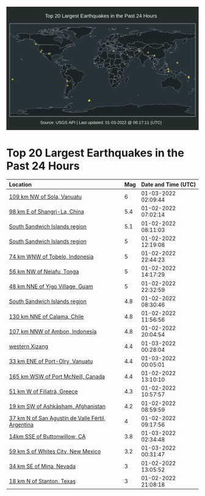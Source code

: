 ![Map](./map.png)

# Top 20 Largest Earthquakes in the Past 24 Hours

| Location | Mag | Date and Time (UTC) |
|:---|:---|:---|
| [109 km NW of Sola, Vanuatu](https://earthquake.usgs.gov/earthquakes/eventpage/us7000g8kq) | 6 | 01-03-2022 02:09:44 |
| [98 km E of Shangri-La, China](https://earthquake.usgs.gov/earthquakes/eventpage/us7000g8fk) | 5.4 | 01-02-2022 07:02:14 |
| [South Sandwich Islands region](https://earthquake.usgs.gov/earthquakes/eventpage/us7000g8fq) | 5.1 | 01-02-2022 08:11:03 |
| [South Sandwich Islands region](https://earthquake.usgs.gov/earthquakes/eventpage/us7000g8h4) | 5 | 01-02-2022 12:19:08 |
| [74 km WNW of Tobelo, Indonesia](https://earthquake.usgs.gov/earthquakes/eventpage/us7000g8js) | 5 | 01-02-2022 22:44:23 |
| [56 km NW of Neiafu, Tonga](https://earthquake.usgs.gov/earthquakes/eventpage/us7000g8hj) | 5 | 01-02-2022 14:17:29 |
| [48 km NNE of Yigo Village, Guam](https://earthquake.usgs.gov/earthquakes/eventpage/us7000g8jp) | 5 | 01-02-2022 22:32:59 |
| [South Sandwich Islands region](https://earthquake.usgs.gov/earthquakes/eventpage/us7000g8fw) | 4.8 | 01-02-2022 08:30:46 |
| [130 km NNE of Calama, Chile](https://earthquake.usgs.gov/earthquakes/eventpage/us7000g8h0) | 4.8 | 01-02-2022 11:56:56 |
| [107 km NNW of Ambon, Indonesia](https://earthquake.usgs.gov/earthquakes/eventpage/us7000g8id) | 4.8 | 01-02-2022 20:04:54 |
| [western Xizang](https://earthquake.usgs.gov/earthquakes/eventpage/us7000g8k7) | 4.4 | 01-03-2022 00:28:04 |
| [33 km ENE of Port-Olry, Vanuatu](https://earthquake.usgs.gov/earthquakes/eventpage/us7000g8k5) | 4.4 | 01-03-2022 00:05:01 |
| [165 km WSW of Port McNeill, Canada](https://earthquake.usgs.gov/earthquakes/eventpage/us7000g8hb) | 4.4 | 01-02-2022 13:10:10 |
| [51 km W of Filiatrá, Greece](https://earthquake.usgs.gov/earthquakes/eventpage/us7000g8gs) | 4.3 | 01-02-2022 10:57:57 |
| [19 km SW of Ashkāsham, Afghanistan](https://earthquake.usgs.gov/earthquakes/eventpage/us7000g8g5) | 4.2 | 01-02-2022 08:59:59 |
| [37 km N of San Agustín de Valle Fértil, Argentina](https://earthquake.usgs.gov/earthquakes/eventpage/us7000g8ga) | 4 | 01-02-2022 09:17:56 |
| [14km SSE of Buttonwillow, CA](https://earthquake.usgs.gov/earthquakes/eventpage/ci39901519) | 3.8 | 01-03-2022 02:34:48 |
| [59 km S of Whites City, New Mexico](https://earthquake.usgs.gov/earthquakes/eventpage/us7000g8k6) | 3.2 | 01-03-2022 00:31:47 |
| [34 km SE of Mina, Nevada](https://earthquake.usgs.gov/earthquakes/eventpage/nn00830861) | 3 | 01-02-2022 13:05:52 |
| [18 km N of Stanton, Texas](https://earthquake.usgs.gov/earthquakes/eventpage/us7000g8j6) | 3 | 01-02-2022 21:08:18 |
